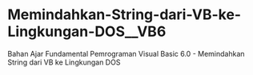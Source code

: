 # Memindahkan-String-dari-VB-ke-Lingkungan-DOS__VB6
Bahan Ajar Fundamental Pemrograman Visual Basic 6.0 - Memindahkan String dari VB ke Lingkungan DOS
